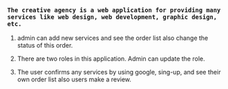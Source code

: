 


### `The creative agency is a web application for providing many services like web design, web development, graphic design, etc.` 

1. admin can add new services and see the order list also change the status of this order.

2. There are two roles in this application. Admin can update the role.

3. The user confirms any services by using google, sing-up, and see their own order list also users make a review.


